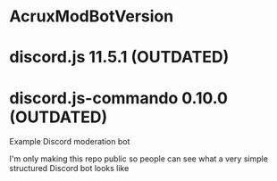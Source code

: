 # AcruxModBotVersion 
# discord.js 11.5.1 (OUTDATED)
# discord.js-commando 0.10.0 (OUTDATED)

Example Discord moderation bot 

I'm only making this repo public so people can see what a very simple structured Discord bot looks like
